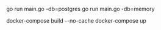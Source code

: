 go run main.go -db=postgres
go run main.go -db=memory

docker-compose build --no-cache 
docker-compose up  
